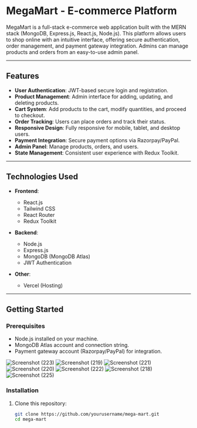 # MegaMart - E-commerce Platform

MegaMart is a full-stack e-commerce web application built with the MERN stack (MongoDB, Express.js, React.js, Node.js). This platform allows users to shop online with an intuitive interface, offering secure authentication, order management, and payment gateway integration. Admins can manage products and orders from an easy-to-use admin panel.

---

## Features

- **User Authentication**: JWT-based secure login and registration.
- **Product Management**: Admin interface for adding, updating, and deleting products.
- **Cart System**: Add products to the cart, modify quantities, and proceed to checkout.
- **Order Tracking**: Users can place orders and track their status.
- **Responsive Design**: Fully responsive for mobile, tablet, and desktop users.
- **Payment Integration**: Secure payment options via Razorpay/PayPal.
- **Admin Panel**: Manage products, orders, and users.
- **State Management**: Consistent user experience with Redux Toolkit.

---

## Technologies Used

- **Frontend**:
  - React.js
  - Tailwind CSS
  - React Router
  - Redux Toolkit

- **Backend**:
  - Node.js
  - Express.js
  - MongoDB (MongoDB Atlas)
  - JWT Authentication

- **Other**:
  - Vercel (Hosting)

---

## Getting Started

### Prerequisites

- Node.js installed on your machine.
- MongoDB Atlas account and connection string.
- Payment gateway account (Razorpay/PayPal) for integration.

![Screenshot (223)](https://github.com/user-attachments/assets/7bacba44-8994-4fbc-8e5f-552de38977b8)
![Screenshot (219)](https://github.com/user-attachments/assets/89623d67-51e4-4ec2-8bfe-4d281c387c6b)
![Screenshot (221)](https://github.com/user-attachments/assets/a3854864-3599-47d5-921a-2e25458df94d)
![Screenshot (220)](https://github.com/user-attachments/assets/b2b7d837-78fe-4ff4-9333-d618dd370ac5)
![Screenshot (222)](https://github.com/user-attachments/assets/de0e8e30-e4da-48f0-b087-3f25acc93a51)
![Screenshot (218)](https://github.com/user-attachments/assets/72a18944-1326-4370-aa28-7052af32a755)
![Screenshot (225)](https://github.com/user-attachments/assets/971f43e0-bd3d-4b01-b7c4-5213b749b006)


### Installation

1. Clone this repository:

   ```bash
   git clone https://github.com/yourusername/mega-mart.git
   cd mega-mart
